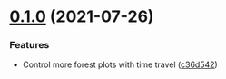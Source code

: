 # [0.1.0](https://github.com/stevoland/c19early-plus/compare/v0.0.1...v0.1.0) (2021-07-26)


### Features

* Control more forest plots with time travel ([c36d542](https://github.com/stevoland/c19early-plus/commit/c36d5424326e10de79bc779a2e7beaa7e4fcf499))
